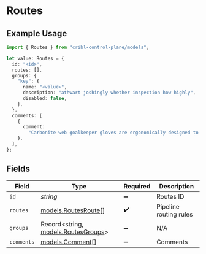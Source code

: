 # Routes

## Example Usage

```typescript
import { Routes } from "cribl-control-plane/models";

let value: Routes = {
  id: "<id>",
  routes: [],
  groups: {
    "key": {
      name: "<value>",
      description: "athwart joshingly whether inspection how highly",
      disabled: false,
    },
  },
  comments: [
    {
      comment:
        "Carbonite web goalkeeper gloves are ergonomically designed to give easy fit",
    },
  ],
};
```

## Fields

| Field                                                            | Type                                                             | Required                                                         | Description                                                      |
| ---------------------------------------------------------------- | ---------------------------------------------------------------- | ---------------------------------------------------------------- | ---------------------------------------------------------------- |
| `id`                                                             | *string*                                                         | :heavy_minus_sign:                                               | Routes ID                                                        |
| `routes`                                                         | [models.RoutesRoute](../models/routesroute.md)[]                 | :heavy_check_mark:                                               | Pipeline routing rules                                           |
| `groups`                                                         | Record<string, [models.RoutesGroups](../models/routesgroups.md)> | :heavy_minus_sign:                                               | N/A                                                              |
| `comments`                                                       | [models.Comment](../models/comment.md)[]                         | :heavy_minus_sign:                                               | Comments                                                         |